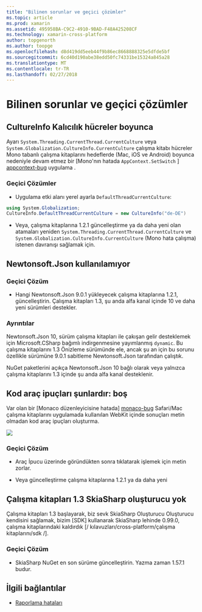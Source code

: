 ```yaml
---
title: "Bilinen sorunlar ve geçici çözümler"
ms.topic: article
ms.prod: xamarin
ms.assetid: 495958BA-C9C2-4910-9BAD-F48A425208CF
ms.technology: xamarin-cross-platform
author: topgenorth
ms.author: toopge
ms.openlocfilehash: d8d419dd5eeb44f9b86ec8668888325e5dfde5bf
ms.sourcegitcommit: 6cd40d190abe38edd50fc74331be15324a845a28
ms.translationtype: MT
ms.contentlocale: tr-TR
ms.lasthandoff: 02/27/2018
---
```

# <a name="known-issues--workarounds"></a>Bilinen sorunlar ve geçici çözümler

## <a name="persistence-of-cultureinfo-across-cells"></a>CultureInfo Kalıcılık hücreler boyunca

Ayarı `System.Threading.CurrentThread.CurrentCulture` veya `System.Globalization.CultureInfo.CurrentCulture` çalışma kitabı hücreler Mono tabanlı çalışma kitaplarını hedeflerde (Mac, iOS ve Android) boyunca nedeniyle devam etmez bir [Mono'nın hatada `AppContext.SetSwitch` ] [ appcontext-bug] uygulama .

### <a name="workarounds"></a>Geçici Çözümler

* Uygulama etki alanı yerel ayarla `DefaultThreadCurrentCulture`:
```csharp
using System.Globalization;
CultureInfo.DefaultThreadCurrentCulture = new CultureInfo("de-DE")
```

* Veya, çalışma kitaplarına 1.2.1 güncelleştirme ya da daha yeni olan atamaları yeniden `System.Threading.CurrentThread.CurrentCulture` ve `System.Globalization.CultureInfo.CurrentCulture` (Mono hata çalışma) istenen davranışı sağlamak için.

## <a name="unable-to-use-newtonsoftjson"></a>Newtonsoft.Json kullanılamıyor

### <a name="workaround"></a>Geçici Çözüm

* Hangi Newtonsoft.Json 9.0.1 yükleyecek çalışma kitaplarına 1.2.1, güncelleştirin.
  Çalışma kitapları 1.3, şu anda alfa kanal içinde 10 ve daha yeni sürümleri destekler.

### <a name="details"></a>Ayrıntılar

Newtonsoft.Json 10, sürüm çalışma kitapları ile çakışan gelir desteklemek için Microsoft.CSharp bağımlı indirgenmesine yayımlanmış `dynamic`. Bu çalışma kitaplarını 1.3 Önizleme sürümünde ele, ancak şu an için bu sorunu özellikle sürümüne 9.0.1 sabitleme Newtonsoft.Json tarafından çalıştık.

NuGet paketlerini açıkça Newtonsoft.Json 10 bağlı olarak veya yalnızca çalışma kitaplarını 1.3 içinde şu anda alfa kanal desteklenir.

## <a name="code-tooltips-are-blank"></a>Kod araç ipuçları şunlardır: boş

Var olan bir [Monaco düzenleyicisine hatada] [ monaco-bug] Safari/Mac çalışma kitaplarını uygulamada kullanılan WebKit içinde sonuçları metin olmadan kod araç ipuçları oluşturma.

![](general-images/monaco-signature-help-bug.png)

### <a name="workaround"></a>Geçici Çözüm

* Araç İpucu üzerinde göründükten sonra tıklatarak işlemek için metin zorlar.

* Veya güncelleştirme çalışma kitaplarına 1.2.1 ya da daha yeni

[appcontext-bug]: https://bugzilla.xamarin.com/show_bug.cgi?id=54448
[monaco-bug]: https://github.com/Microsoft/monaco-editor/issues/408

## <a name="skiasharp-renderers-are-missing-in-workbooks-13"></a>Çalışma kitapları 1.3 SkiaSharp oluşturucu yok

Çalışma kitapları 1.3 başlayarak, biz sevk SkiaSharp Oluşturucu Oluşturucu kendisini sağlamak, bizim [SDK] kullanarak SkiaSharp lehinde 0.99.0, çalışma kitaplarındaki kaldırdık [/ kılavuzları/cross-platform/çalışma kitaplarını/sdk /].

### <a name="workaround"></a>Geçici Çözüm

* SkiaSharp NuGet en son sürüme güncelleştirin. Yazma zaman 1.57.1 budur.

## <a name="related-links"></a>İlgili bağlantılar

- [Raporlama hataları](~/tools/workbooks/install.md#reporting-bugs)
